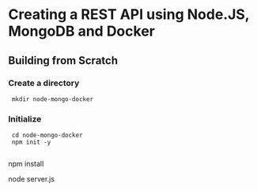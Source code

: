 # Creating a REST API using Node.JS, MongoDB and Docker


## Building from Scratch

### Create a directory

```
 mkdir node-mongo-docker
```

### Initialize 

```
 cd node-mongo-docker
 npm init -y
```
 
```

```
npm install

node server.js
```

